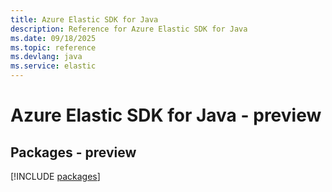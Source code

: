 ```yaml
---
title: Azure Elastic SDK for Java
description: Reference for Azure Elastic SDK for Java
ms.date: 09/18/2025
ms.topic: reference
ms.devlang: java
ms.service: elastic
---
```

# Azure Elastic SDK for Java - preview
## Packages - preview
[!INCLUDE [packages](elastic-index.md)]